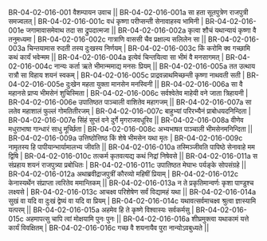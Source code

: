 BR-04-02-016-001  वैशम्पायन उवाच ||
BR-04-02-016-001a सा हता सूतपुत्रेण राजपुत्री समज्वलत् |
BR-04-02-016-001c वधं कृष्णा परीप्सन्ती सेनावाहस्य भामिनी |
BR-04-02-016-001e जगामावासमेवाथ तदा सा द्रुपदात्मजा ||
BR-04-02-016-002a कृत्वा शौचं यथान्यायं कृष्णा वै तनुमध्यमा | 
BR-04-02-016-002c गात्राणि वाससी चैव प्रक्षाल्य सलिलेन सा ||
BR-04-02-016-003a चिन्तयामास रुदती तस्य दुःखस्य निर्णयम् |
BR-04-02-016-003c किं करोमि क्व गच्छामि कथं कार्यं भवेन्मम ||
BR-04-02-016-004a इत्येवं चिन्तयित्वा सा भीमं वै मनसागमत् |
BR-04-02-016-004c नान्यः कर्ता ऋते भीमान्ममाद्य मनसः प्रियम् ||
BR-04-02-016-005a तत उत्थाय रात्रौ सा विहाय शयनं स्वकम् |
BR-04-02-016-005c प्राद्रवन्नाथमिच्छन्ती कृष्णा नाथवती सती |
BR-04-02-016-005e दुःखेन महता युक्ता मानसेन मनस्विनी ||
BR-04-02-016-006a सा वै महानसे प्राप्य भीमसेनं शुचिस्मिता |
BR-04-02-016-006c सर्वश्वेतेव माहेयी वने जाता त्रिहायनी |
BR-04-02-016-006e उपातिष्ठत पाञ्चाली वाशितेव महागजम् ||
BR-04-02-016-007a सा लतेव महाशालं फुल्लं गोमतितीरजम् |
BR-04-02-016-007c बाहुभ्यां परिरभ्यैनं प्राबोधयदनिन्दिता |
BR-04-02-016-007e सिंहं सुप्तं वने दुर्गे मृगराजवधूरिव ||
BR-04-02-016-008a वीणेव मधुराभाषा गान्धारं साधु मूर्च्छिता |
BR-04-02-016-008c अभ्यभाषत पाञ्चाली भीमसेनमनिन्दिता ||
BR-04-02-016-009a उत्तिष्ठोत्तिष्ठ किं शेषे भीमसेन यथा मृतः |
BR-04-02-016-009c नामृतस्य हि पापीयान्भार्यामालभ्य जीवति ||
BR-04-02-016-010a तस्मिञ्जीवति पापिष्ठे सेनावाहे मम द्विषि |
BR-04-02-016-010c तत्कर्म कृतवत्यद्य कथं निद्रां निषेवसे ||
BR-04-02-016-011a स संप्रहाय शयनं राजपुत्र्या प्रबोधितः |
BR-04-02-016-011c उपातिष्ठत मेघाभः पर्यङ्के सोपसंग्रहे ||
BR-04-02-016-012a अथाब्रवीद्राजपुत्रीं कौरव्यो महिषीं प्रियाम् |
BR-04-02-016-012c केनास्यर्थेन संप्राप्ता त्वरितेव ममान्तिकम् ||
BR-04-02-016-013a न ते प्रकृतिमान्वर्णः कृशा पाण्डुश्च लक्ष्यसे |
BR-04-02-016-013c आचक्ष्व परिशेषेण सर्वं विद्यामहं यथा ||
BR-04-02-016-014a सुखं वा यदि वा दुःखं द्वेष्यं वा यदि वा प्रियम् |
BR-04-02-016-014c यथावत्सर्वमाचक्ष्व श्रुत्वा ज्ञास्यामि यत्परम् ||
BR-04-02-016-015a अहमेव हि ते कृष्णे विश्वास्यः सर्वकर्मसु |
BR-04-02-016-015c अहमापत्सु चापि त्वां मोक्षयामि पुनः पुनः ||
BR-04-02-016-016a शीघ्रमुक्त्वा यथाकामं यत्ते कार्यं विवक्षितम् |
BR-04-02-016-016c गच्छ वै शयनायैव पुरा नान्योऽवबुध्यते ||
